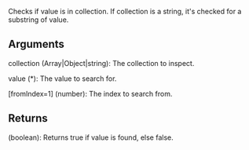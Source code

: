 Checks if value is in collection. If collection is a string, it's checked for a substring of value.


## Arguments
collection (Array|Object|string): The collection to inspect.

value (*): The value to search for.

[fromIndex=1] (number): The index to search from.


## Returns
(boolean): Returns true if value is found, else false.
